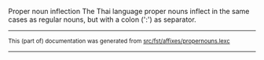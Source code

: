 Proper noun inflection
The Thai language proper nouns inflect in the same cases as regular
nouns, but with a colon (':') as separator.

* * *

<small>This (part of) documentation was generated from [src/fst/affixes/propernouns.lexc](https://github.com/giellalt/lang-tha/blob/main/src/fst/affixes/propernouns.lexc)</small>

---


